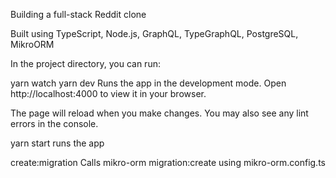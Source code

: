 Building a full-stack Reddit clone

Built using TypeScript, Node.js, GraphQL, TypeGraphQL, PostgreSQL, MikroORM


In the project directory, you can run:

yarn watch
yarn dev
Runs the app in the development mode.
Open http://localhost:4000 to view it in your browser.

The page will reload when you make changes.
You may also see any lint errors in the console.

yarn start
runs the app

create:migration
Calls mikro-orm migration:create using mikro-orm.config.ts

